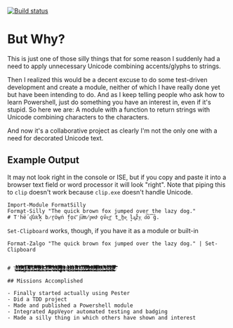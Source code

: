 ﻿[![Build status](https://ci.appveyor.com/api/projects/status/hfpmel46q7r7at9s?svg=true)](https://ci.appveyor.com/project/midnightfreddie/format-silly)


# But Why?

This is just one of those silly things that for some reason I suddenly had a need to apply unnecessary Unicode combining accents/glyphs to strings.

Then I realized this would be a decent excuse to do some test-driven development and create a module, neither of which I have really done yet but have been intending to do. And as I keep telling people who ask how to learn Powershell, just do something you have an interest in, even if it's stupid. So here we are: A module with a function to return strings with Unicode combining characters to the characters.

And now it's a collaborative project as clearly I'm not the only one with a need for decorated Unicode text.

## Example Output

It may not look right in the console or ISE, but if you copy and paste it into a browser text field or word processor it will look "right". Note that piping this to `clip` doesn't work because `clip.exe` doesn't handle Unicode.

	Import-Module FormatSilly
    Format-Silly "The quick brown fox jumped over the lazy dog."
    # T̒h̏ë́ q͊u̾iͥc͋k̝ b̷r̯o̕w̱ṅ f̘o̹x͝ j͞uͯm̸pͦeͨdͧ o̧v̋e͍r̪ t̳h̥e͈ l̟a͚z̊y͕ d͠o͡g̉.

`Set-Clipboard` works, though, if you have it as a module or built-in

    Format-Zalgo "The quick brown fox jumped over the lazy dog." | Set-Clipboard


    # Ţ̃̓͏̷̵͔͕̩̻̞̠̩̪̙̣̺͙͖͇̺̦͚̘̭ͣͬͤ̊ͯ͊̏̊͐̇͊ͮ̉̈͐ͥ̈́̑̌̓́͋̈̚͞h̨̡̧̢̛̺̥̠̼͚̯̞̫̯͙͖̱̖̞͖̫͔̙͒́͗ͯͪͧ̄̓ͮ̌͊̉̐ͣ͌̊̃̔̎̅̀ͪ̾̚͞͝͡ȩ̶̴̶̨̢͈̦͖͖̖͌̃͋̏ͥ̉̉́̂ͩ̈́͘̕͜͟҉̸͔̆͏̡̻͖̟̦͉̗̙̰ͬͩ͊̒ͯͬ̋͢͡͞ ̴̨̡̨̠̗̼̫͈͎̼͚̼̰͇̩̫͓̎̆͗ͤͥ͊ͭͦ̾ͣ̒́ͬ̓̾̐̾̒̾̆̌̏̾ͤͫͮ̚̚̚͘͠ͅq̴̶̢̪͕̲̭̤͍̩̃̆͐ͨ̿̿̓ͣ̀̉͏̸̧̧͎̤̝̗̭̜͍͍̻̠̠̣̣̈ͨ̎͌̉̅̊̐̈̊̉̚͟u̵̬̙͔̩͙͉̭̙̭͈͔̤̬͖̰͕̠ͩͮͯ̉͗̏́͌ͪͦ͂̈̀͊ͮ͆̉͒̊ͧͤ͌̄͘̚̕͘͟͝ͅ͏ͭi̴̷̷̧̳̮͔̤̗̙̫̘͕̱͙̖̻͎̲͔̦̿̅̍̃͂͗̌ͣ̄͗̀̀̇͐͆̀ͧ̄̇ͦ́ͫ̃̚͘͢͠͠͝c̵̴̴̡̢̰̭̞̤̗͙͙͈̠̣͍̣̥̖͒͐̿͂̓ͮ̋͋̔̾̇̄̔͊̾͒̽̔̊͛̈̽̈́͢͝͝͏͙̱͔̒k̵̸̛̝̜̞̘͇͇̲͎̍ͬͮ̑͆̃͑̃̆̾ͨ͟͞͞͏̶̧̬̺̖͙͚̞̳̞͎͔̒̎̋͋̔̆̂ͪͤ̈́̅͢ ̶̢̨̠̼͓͖̰̖̞̝͍̯̱̝͈͕̟͓̜̈́̒ͤͦ̿̎̋ͯ̔̀ͭ̔ͬ̏ͫ͋̎͗͛ͫ̾͟͟͜͢͟͠͡͝ͅb̸̡̛̛̹̩̬͚̳̟̘̩̖̭͔̮̖̫͓̞̝͉̗̍ͥ̈́̃͆̇ͬͤ̿̈̉̇̃ͫ̓ͫ̾̈́́̃̓̈ͥ͂͘͡r̷̷̷̼̖̟̥̦̘̙̬͇͕͇̼̦͎ͤͯͥͫ̏̈̿̇ͦ̃̒͂ͣ̓̈́ͥ̑͗ͩ̇ͦͫ̋̀ͤ̋̊̈́͘̕͏̫̌o̷̸̢̡͈͇͕̳͙͚͖͓̳̤͈̙ͣͬ́ͯ̋͊͛̈́̑̌͗ͧ̾̇̎ͥ̄́͗͑̑ͫ̇̆̊͛͆̇̈ͨ͠͡͞͝w̸̧̢͓̜͔̫̮͈̦̬̖̣͕̺̳̤̲̖̫͈͖͚ͤ̇ͯ̃͑ͣ̓͌̉̾̏̏ͯ̉͑̓̒̅̏̅͒̿ͦ͢͝͡͞n̴̠̥̺͓̝͓̹̠̼̜̥̅̊̂̆ͮ̏̒͒ͬ̉ͭͨ́ͮ̈̎̿̆̄̍̔̄̆̅͑̇̉́ͣ̊̊̐͐̚͡͠͠͠ ̵̶̸̨̛͚̙̮̞̙̖̹̯̰͕͈̱͔͓͓̰͈̗͔̝̩ͤͧͮ͗́̒̃̿͂̌ͭ̅ͬ̎̒ͦ͆͋̏̽͜͡͡͠f҉̵̷̵̢̡̛͙̫̖̬͉̯̝̪̗͉̖̫͙̗̱̪̍͊̀͌́́̀ͮͧ̄̃̏ͬ͗ͣ̂̇̐́ͯ̊ͮ͡͝͡͡͠o̸̵̡̨̨̪̭͎̹̲̘͇̻̼͉͖̥̹͂ͫ̀̐͒̋ͤ͑͆͗ͤ̓̈́ͦ͡҉̶͈͔̰͚͍̒̓ͤ͛͏̗̼͍ͩ̒x̨̖̬̯̓ͭ̒̽̑͗ͯ͒ͥ̊̀̋̊ͨ͒ͪͬ͊҉̵̷̴̜̩͙͍̭̯̮̞̞̼͒̀ͪ̉́͊̅̓̅͗̕͡͝ͅ ̽ͣ̔҉̴̢̛̥̤̲͗̾͋̕͟͝҉̸̡̢̳̠͕̘̠̲̱̭̖̌̊̈́͆̋̇̽ͫͣ́̄̑̈̌ͯ͌ͥ̀͠͝ͅj̶̸̴̷̶̧̢̛̜̤̱̰͍͉̝̟̗̠̦͎̬͉̻̫́ͬ̑́ͨ̂ͯͨ́ͫ̓̅͛̓̎̏ͮ͒̈̾ͬ̀̚͜͞͝ų̰̰̯͚̮͈̯͚̲̣̱͉ͦ̋ͣ͐ͯ̀͒̓ͤ͏̵̷̸̨̡̜̱̟̭̤̺ͦ͒͒̾ͥͫ͊̑ͭͫ̇̕͢͟͠ͅm̸̶̵̷̡̨̙̭̠͍̜̟̫͖̼͕͉̯̼͇͎̼͍͌̎ͬ͐̔͛̒͊ͬͤ̊̉ͤ̾ͣ̏̐̉̂̃́͞ͅ҉̵̴̓p͆̇͏̶̷̵͈͖͕̖̜͙̯̤̪̯̙̔ͦͤ͒͊̀͂͆̒ͪ̑̆͌̚͢͜͟͝͡͏̵̸̶̨͖ͧͥ̋̀̒̕͡͡ẻ̸̷̵̸̡̙̻̜̯̦̟͇̭̬̠̜̭̣̝̜̦͇͙̣̂ͭ͛ͥͤ̓ͨ́̓ͤͯͮ̐̐ͪͨ̉̒ͬͤ̈̎̕̕͜ḑ̵̴̸̧̛̲̦̙̭͎̱̩̥̤͍͍̘͉͍͓̺̫̺̤̱̱̫̅͂̔͋̌̿͛ͣ̔̈͆ͥͫ̎̒ͥ̎̌̚̚͠͠ ̸̫͈̺̪̩͔̏͂ͅ͏̢͖̬̞̥̙̦̜ͧ̏͗̍̽͋̋͋͢͟͢͏̸̴͚͇̳͙͔̉̄ͩͧ͒̎̓ͮͣ͆͢͡o̸̵͚̗̟̜̱̝͓̦͍̣̟̯̭͈͖̬̲͉̫̬͚͖̥̎́̀̔͗̔ͤ̃͐̏ͬ̎̎̄̀̆̽ͩͨ̚͟͟͏̯̐ṽ̴̢̱̠̞̼̫̭̠̳̭͕̺͇̰̠̺̻̇͛ͤ̏̈́̀͒̀̀̄̓̈́̚͝͞͠͠͏̦̟̞̬̣̈́̿̾͊̅͜͜͝ę̴̢̛̱̝̗͎͔͚̱̲͙̦̣͕͙̦͖̰̫͈ͯ̀́̅ͪ̊̇ͣ̈͛ͥͣ̅ͦ͑̾̔ͮ̇̓̿͘̚͟͟͜͠͞ŗ̴̷̛̪̹̥̭͎͉̝̠͔̝̹̦̰͖̮͈͖̞̖̗͛̎̃ͩ̂͌̿̒́ͦ̆̾ͬ̓̉̀ͧ̍̅̂̋͘͘͢͡͠ ͤ͌ͧ͠͏̢̡̛̪͔͚̗͈̹̹̩̙̰͉͖̹͍̲̍̂̐̀̅̒͛ͤ͊̈͗̍̀ͬ̔̆̃͛͋̕͜͟͞͝͠ͅͅţ̢̖̯͉͙͔͙͚̞͓͍͕̈́̓ͭ͛́̂ͥ̂͐̀ͮͭ̎̆͢ͅ҉̬̻̇̀ͣ͌͏͚͐̋҉̷̸͓̻ͫ͛̊̓̽h̸̶̶̨͔̼͍̰͕̩̥͓̹̠͇͓͙̠̝͓̣ͯ̾͛ͧ͒̅ͫ̆͋̍͊̋ͥ̈͒̒̓̽͛͛͑ͫ͆͆͑͜͢͞͞e̴͙̭̫̝̹̮͏̴̢̛̬͇̟̘͉͙̃͋̓̔̔ͭ̈́͟͟͏̷̸̴̸̝̬̣̙͔̭̐̄̑͛̾̓̇ͫͤ̄̄̑ͅ ̸̶̵̡̢̛̼͈͇̖̭̭͙̭͇̦͈͖̩̥̃̌͌ͪ͑̉ͯͨ̓ͯ͂͆͗̄̑ͯͩ̄̌̈̑̉͗̏̾̀͟͟͠͠l̸̼ͩͨͤ̿̔͘͏̸̴̷̡̟͈̠̙̞̙͉̣̦͓͉͔͇͈͎̘ͧ̏̅̍͌̔ͬ̈́ͨ̆͋̊ͣͫ̿́́̓ͩ͘ͅa̛̹̱̤̩͖͕̞̹ͦ̆ͥ͒ͧ̀ͪͯ͒̂ͯ͛͛̉͒ͫͮ̒̑̕͢͞͡ͅ͏̵̲̖̱̘͇͗̌ͥ̊̚͏̲͎͙̐z̝̘̱͑́̇̂͂̋̑̏ͧ̆͘ͅ͏͌ͤ͏̷̞̳̮͎̞̩̝̣̻ͥ̏͐ͬͭ̈ͤͦ͑̆̚͏̧͔͇͍͛ͮ̅ͥ̄y̛̘̹̹͉̦̞̭̭ͬ̽̉͒̒̎҉̵͖̯̪̭̬͔̙͚̖͕̬̩̳͛̈́͗̂ͪ̄͐͒͂͊̄̊̆̔̅͒͊̕͝͠ ̴̨̲̬̼̲͕̭̮̲̤̩̖͓̬̱͎̠͕̖̻͉ͣ͗́͗͐̊͐ͮ̆͂̽͗ͧ̂̎ͧ͒ͭ̕͜͞ͅ҉̢̪͛̈́̍d̶̺̘͖͎̣̱͔̥͉͓̯͔͉̦̜̬̣̜͈̭̞̑̈̿́ͪ̑͗̎̑ͮ̊̒́̆̐̐̕͘͘͢͜͠͞͠͠͝҉͙ȯ̸̵̡̢̜͚̗̘̝̓͒̓̋͆̂͌҉̷̴̵̨̡̛̹͓̗̰͎̙̤͕͈͕͇̞͑̅ͧ̄̂̍̈́̍̉̉͛ͣ̚͝ģ̵̸̷̷̥̰̰̞͇̱͕̲̹̤̻̯̗̲̪̰̖̿̏ͮ̒ͪ̂̔͆̽̔̏̐̅̋̌̂̌͌̀ͫ̃͌̀͘͝͞͝ͅ.̥̫̈̈̏͏̲͉͎ͭ̈ͪ̿ͭ̒̋̀ͬ͊͝ͅ҉̷̷̯̜̠̓ͤ̋͊ͨ͛̊̏́̒̏̿ͧ̌̿̎́ͥ̓ͭ̕͡͡
	
	## Missions Accomplished
	
	- Finally started actually using Pester
	- Did a TDD project
	- Made and published a Powershell module
	- Integrated AppVeyor automated testing and badging
	- Made a silly thing in which others have shown and interest